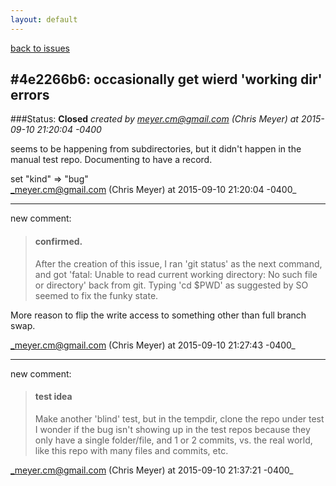 ```yaml
---
layout: default
---
```

[back to issues](..)

## \#4e2266b6: occasionally get wierd 'working dir' errors

###Status: **Closed**
_created by meyer.cm@gmail.com (Chris Meyer) at 2015-09-10 21:20:04 -0400_

seems to be happening from subdirectories, but it didn't happen in the manual
test repo.  Documenting to have a record.

set "kind" => "bug"  
_meyer.cm@gmail.com (Chris Meyer) at 2015-09-10 21:20:04 -0400_

---
new comment:

> #### confirmed.
> After the creation of this issue, I ran 'git status' as the next command, and
got 'fatal: Unable to read current working directory: No such file or directory'
back from git.  Typing 'cd $PWD' as suggested by SO seemed to fix the funky
state.

More reason to flip the write access to something other than full branch swap.

_meyer.cm@gmail.com (Chris Meyer) at 2015-09-10 21:27:43 -0400_


---
new comment:

> #### test idea
> Make another 'blind' test, but in the tempdir, clone the repo under test
I wonder if the bug isn't showing up in the test repos because they only have
a single folder/file, and 1 or 2 commits, vs. the real world, like this repo
with many files and commits, etc.

_meyer.cm@gmail.com (Chris Meyer) at 2015-09-10 21:37:21 -0400_

